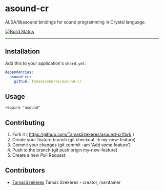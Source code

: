 # asound-cr

ALSA/libasound bindings for sound programming in Crystal language.

[![Build Status](https://travis-ci.org/TamasSzekeres/asound-cr.svg?branch=master)](https://travis-ci.org/TamasSzekeres/asound-cr)

---

## Installation

Add this to your application's `shard.yml`:

```yaml
dependencies:
  asound-cr:
    github: TamasSzekeres/asound-cr
```

## Usage

```crystal
require "asound"
```

## Contributing

1. Fork it ( https://github.com/TamasSzekeres/asound-cr/fork )
2. Create your feature branch (git checkout -b my-new-feature)
3. Commit your changes (git commit -am 'Add some feature')
4. Push to the branch (git push origin my-new-feature)
5. Create a new Pull Request

## Contributors

- [TamasSzekeres](https://github.com/TamasSzekeres) Tamás Szekeres - creator, maintainer
